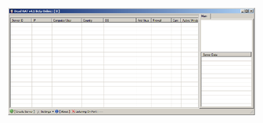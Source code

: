 ![Screenshot](https://raw.githubusercontent.com/Cryakl/Ultimate-RAT-Collection/refs/heads/main/DeadRAT/Screenshot.png)
